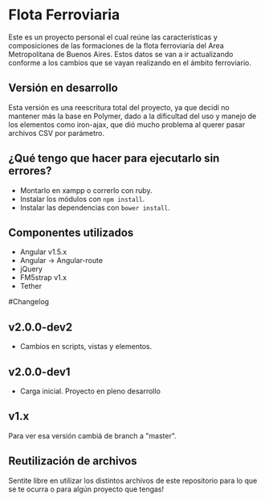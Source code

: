 # Flota Ferroviaria
Este es un proyecto personal el cual reúne las características y composiciones de las formaciones de la flota ferroviaria del Area Metropolitana de Buenos Aires. 
Estos datos se van a ir actualizando conforme a los cambios que se vayan realizando en el ámbito ferroviario. 

## Versión en desarrollo 
Esta versión es una reescritura total del proyecto, ya que decidí no mantener más la base en Polymer, dado a la dificultad del uso y manejo de los elementos como iron-ajax, que dió mucho problema al querer pasar archivos CSV por parámetro. 

## ¿Qué tengo que hacer para ejecutarlo sin errores? 
* Montarlo en xampp o correrlo con ruby. 
* Instalar los módulos con `npm install`. 
* Instalar las dependencias con `bower install`. 

## Componentes utilizados 
* Angular v1.5.x 
* Angular -> Angular-route 
* jQuery 
* FM5strap v1.x 
* Tether 

#Changelog
## v2.0.0-dev2
* Cambios en scripts, vistas y elementos. 

## v2.0.0-dev1
* Carga inicial. Proyecto en pleno desarrollo 

## v1.x 
Para ver esa versión cambiá de branch a "master". 

## Reutilización de archivos 
Sentite libre en utilizar los distintos archivos de este repositorio para lo que se te ocurra o para algún proyecto que tengas! 